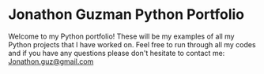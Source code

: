 # Jonathon Guzman Python Portfolio
Welcome to my Python portfolio! These will be my examples of all my Python projects that I have worked on. Feel free to run through all my codes and if you have any questions please don't hesitate to contact me: Jonathon.guz@gmail.com 
